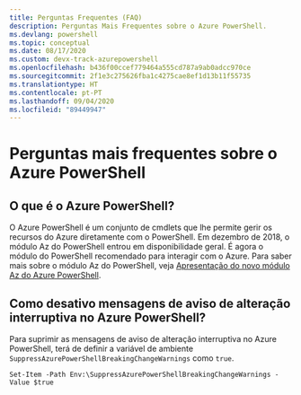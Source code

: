 ```yaml
---
title: Perguntas Frequentes (FAQ)
description: Perguntas Mais Frequentes sobre o Azure PowerShell.
ms.devlang: powershell
ms.topic: conceptual
ms.date: 08/17/2020
ms.custom: devx-track-azurepowershell
ms.openlocfilehash: b436f00ccef779464a555cd787a9ab0adcc970ce
ms.sourcegitcommit: 2f1e3c275626fba1c4275cae8ef1d13b11f55735
ms.translationtype: HT
ms.contentlocale: pt-PT
ms.lasthandoff: 09/04/2020
ms.locfileid: "89449947"
---
```

# <a name="frequently-asked-questions-about-azure-powershell"></a>Perguntas mais frequentes sobre o Azure PowerShell

## <a name="what-is-azure-powershell"></a>O que é o Azure PowerShell?

O Azure PowerShell é um conjunto de cmdlets que lhe permite gerir os recursos do Azure diretamente com o PowerShell. Em dezembro de 2018, o módulo Az do PowerShell entrou em disponibilidade geral. É agora o módulo do PowerShell recomendado para interagir com o Azure. Para saber mais sobre o módulo Az do PowerShell, veja [Apresentação do novo módulo Az do Azure PowerShell](/powershell/azure/new-azureps-module-az).

## <a name="how-do-i-disable-breaking-change-warning-messages-in-azure-powershell"></a>Como desativo mensagens de aviso de alteração interruptiva no Azure PowerShell?

Para suprimir as mensagens de aviso de alteração interruptiva no Azure PowerShell, terá de definir a variável de ambiente `SuppressAzurePowerShellBreakingChangeWarnings` como `true`.

```azurepowershell
Set-Item -Path Env:\SuppressAzurePowerShellBreakingChangeWarnings -Value $true
```
